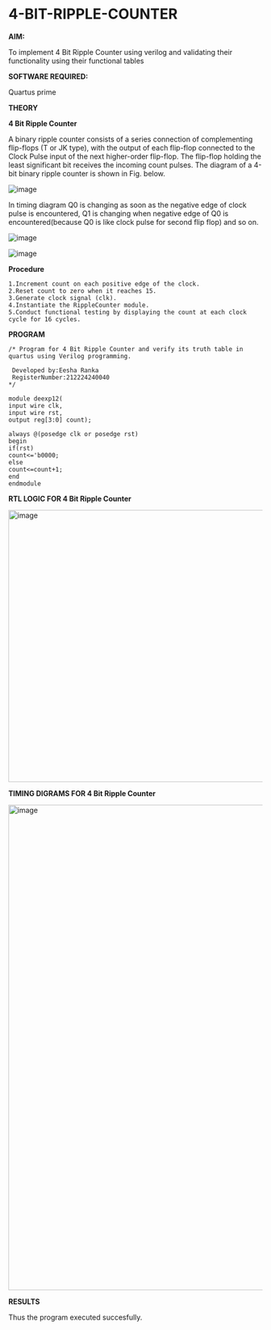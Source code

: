 # 4-BIT-RIPPLE-COUNTER

**AIM:**

To implement  4 Bit Ripple Counter using verilog and validating their functionality using their functional tables

**SOFTWARE REQUIRED:**

Quartus prime

**THEORY**

**4 Bit Ripple Counter**

A binary ripple counter consists of a series connection of complementing flip-flops (T or JK type), with the output of each flip-flop connected to the Clock Pulse input of the next higher-order flip-flop. The flip-flop holding the least significant bit receives the incoming count pulses. The diagram of a 4-bit binary ripple counter is shown in Fig. below.

![image](https://github.com/naavaneetha/4-BIT-RIPPLE-COUNTER/assets/154305477/cb4b74d4-31ab-4359-95d0-d22e67daba13)

In timing diagram Q0 is changing as soon as the negative edge of clock pulse is encountered, Q1 is changing when negative edge of Q0 is encountered(because Q0 is like clock pulse for second flip flop) and so on.

![image](https://github.com/naavaneetha/4-BIT-RIPPLE-COUNTER/assets/154305477/a573a7d6-014e-4e54-93e6-e2ac9530960b)

![image](https://github.com/naavaneetha/4-BIT-RIPPLE-COUNTER/assets/154305477/85e1958a-2fc1-49bb-9a9f-d58ccbf3663c)

**Procedure**
```
1.Increment count on each positive edge of the clock.
2.Reset count to zero when it reaches 15.
3.Generate clock signal (clk).
4.Instantiate the RippleCounter module.
5.Conduct functional testing by displaying the count at each clock cycle for 16 cycles.
```
**PROGRAM**
```
/* Program for 4 Bit Ripple Counter and verify its truth table in quartus using Verilog programming.

 Developed by:Eesha Ranka 
 RegisterNumber:212224240040
*/
```
```
module deexp12(
input wire clk,
input wire rst,
output reg[3:0] count);

always @(posedge clk or posedge rst)
begin 
if(rst)
count<='b0000;
else
count<=count+1;
end
endmodule
```

**RTL LOGIC FOR 4 Bit Ripple Counter**

<img width="538" alt="image" src="https://github.com/user-attachments/assets/df11433b-ce7d-455a-bf03-e4002607c9df" />


**TIMING DIGRAMS FOR 4 Bit Ripple Counter**

<img width="960" alt="image" src="https://github.com/user-attachments/assets/28690e2a-c696-4efa-83eb-5c4a233d9a6c" />


**RESULTS**

Thus the program executed succesfully.
